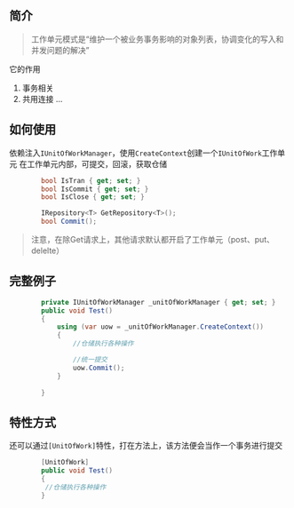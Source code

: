 ## 简介
> 工作单元模式是“维护一个被业务事务影响的对象列表，协调变化的写入和并发问题的解决”

它的作用
1. 事务相关
2. 共用连接
...

## 如何使用
依赖注入`IUnitOfWorkManager`，使用`CreateContext`创建一个`IUnitOfWork`工作单元
在工作单元内部，可提交，回滚，获取仓储 
``` cs
        bool IsTran { get; set; }
        bool IsCommit { get; set; }
        bool IsClose { get; set; }

        IRepository<T> GetRepository<T>();
        bool Commit();
```

> 注意，在除Get请求上，其他请求默认都开启了工作单元（post、put、delelte）

## 完整例子
``` cs
        private IUnitOfWorkManager _unitOfWorkManager { get; set; }
        public void Test()
        {
            using (var uow = _unitOfWorkManager.CreateContext())
            {
                //仓储执行各种操作

                //统一提交
                uow.Commit();
            }
        
        }
```
## 特性方式
还可以通过`[UnitOfWork]`特性，打在方法上，该方法便会当作一个事务进行提交
``` cs
        [UnitOfWork]
        public void Test()
        {
         //仓储执行各种操作
        }
```

